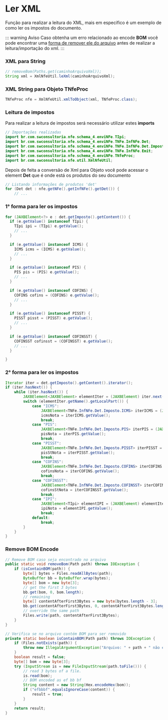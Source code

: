 # Ler XML

Função para realizar a leitura do XML, mais em especifico é um exemplo de como ler os impostos do documento.

::: warning Aviso
Caso obtenha um erro relacionado ao encode **BOM** você pode encontrar 
uma [forma de remover ele do arquivo](#remove-bom-encode) antes de realizar a leitura/importação do xml.
:::

### XML para String
```java
// removeBom(Paths.get(caminhoArquivoXml));
String xml = XmlNfeUtil.leXml(caminhoArquivoXml);
```

### XML String para Objeto TNfeProc
```java
TNfeProc nfe = XmlNfeUtil.xmlToObject(xml, TNfeProc.class);
```

### Leitura de impostos
Para realizar a leitura de impostos será necessário utilizar estes **imports**
```java
// Importações realizadas
import br.com.swconsultoria.nfe.schema_4.enviNFe.TIpi;
import br.com.swconsultoria.nfe.schema_4.enviNFe.TNFe.InfNFe.Det;
import br.com.swconsultoria.nfe.schema_4.enviNFe.TNFe.InfNFe.Det.Imposto.ICMS;
import br.com.swconsultoria.nfe.schema_4.enviNFe.TNFe.InfNFe.Emit;
import br.com.swconsultoria.nfe.schema_4.enviNFe.TNfeProc;
import br.com.swconsultoria.nfe.util.XmlNfeUtil;
```

Depois de feita a conversão de Xml para Objeto você pode acessar o element **Det** que é onde está os produtos do seu documento
```java
// Listando informações de produtos 'det'
for (Det det : nfe.getNFe().getInfNFe().getDet()) {
    // ...
```

### 1° forma para ler os impostos
```java
for (JAXBElement<?> e : det.getImposto().getContent()) {
  if (e.getValue() instanceof TIpi) {
    TIpi ipi = (TIpi) e.getValue();
    // ...
  }

  if (e.getValue() instanceof ICMS) {
    ICMS icms = (ICMS) e.getValue();
    // ...
  }

  if (e.getValue() instanceof PIS) {
    PIS pis = (PIS) e.getValue();
    // ...
  }

  if (e.getValue() instanceof COFINS) {
    COFINS cofins = (COFINS) e.getValue();
    // ...
  }

  if (e.getValue() instanceof PISST) {
    PISST pisst = (PISST) e.getValue();
    // ...
  }

  if (e.getValue() instanceof COFINSST) {
    COFINSST cofinsst = (COFINSST) e.getValue();
    // ...
  }

}
```

### 2° forma para ler os impostos
```java
Iterator iter = det.getImposto().getContent().iterator();
if (iter.hasNext()) {
    while (iter.hasNext()) {
        JAXBElement<JAXBElement> elementIter = (JAXBElement) iter.next();
        switch (elementIter.getName().getLocalPart()) {
            case "ICMS":
                JAXBElement<TNFe.InfNFe.Det.Imposto.ICMS> iterICMS = (JAXBElement) elementIter;
                icmsNota = iterICMS.getValue();
                break;
            case "PIS":
                JAXBElement<TNFe.InfNFe.Det.Imposto.PIS> iterPIS = (JAXBElement) elementIter;
                pisNota = iterPIS.getValue();
                break;
            case "PISST":
                JAXBElement<TNFe.InfNFe.Det.Imposto.PISST> iterPISST = (JAXBElement) elementIter;
                pisStNota = iterPISST.getValue();
                break;
            case "COFINS":
                JAXBElement<TNFe.InfNFe.Det.Imposto.COFINS> iterCOFINS = (JAXBElement) elementIter;
                cofinsNota = iterCOFINS.getValue();
                break;
            case "COFINSST":
                JAXBElement<TNFe.InfNFe.Det.Imposto.COFINSST> iterCOFINSST = (JAXBElement) elementIter;
                cofinsStNota = iterCOFINSST.getValue();
                break;
            case "IPI":
                JAXBElement<TIpi> elementIPI = (JAXBElement) elementIter;
                ipiNota = elementIPI.getValue();
                break;
            default:
                break;
        }
    }
}
```

### Remove BOM Encode
```java
// Remove BOM caso seja encontrado no arquivo
public static void removeBom(Path path) throws IOException {
    if (isContainBOM(path)) {
        byte[] bytes = Files.readAllBytes(path);
        ByteBuffer bb = ByteBuffer.wrap(bytes);
        byte[] bom = new byte[3];
        // get the first 3 bytes
        bb.get(bom, 0, bom.length);
        // remaining
        byte[] contentAfterFirst3Bytes = new byte[bytes.length - 3];
        bb.get(contentAfterFirst3Bytes, 0, contentAfterFirst3Bytes.length);
        // override the same path
        Files.write(path, contentAfterFirst3Bytes);
    }
}

// Verifica se no arquivo contém BOM para ser removido
private static boolean isContainBOM(Path path) throws IOException {
    if (Files.notExists(path)) {
        throw new IllegalArgumentException("Arquivo: " + path + " não encontrado!");
    }
    boolean result = false;
    byte[] bom = new byte[3];
    try (InputStream is = new FileInputStream(path.toFile())) {
        // read 3 bytes of a file.
        is.read(bom);
        // BOM encoded as ef bb bf
        String content = new String(Hex.encodeHex(bom));
        if ("efbbbf".equalsIgnoreCase(content)) {
            result = true;
        }
    }
    return result;
}
```
